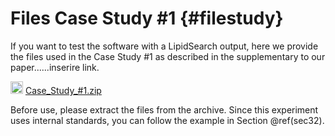 
# Files Case Study #1 {#filestudy}

If you want to test the software with a LipidSearch output, here we provide the files used in the Case Study #1 as described in the supplementary to our paper......inserire link. 

<img src="https://raw.githubusercontent.com/FortAwesome/Font-Awesome/6.x/svgs/solid/download.svg" width="20" height="20"> [Case_Study_#1.zip](https://github.com/ShinyFabio/ADViSELipidomics_book/raw/main/data_example/Case_Study_%231.zip)

Before use, please extract the files from the archive. Since this experiment uses internal standards, you can follow the example in Section \@ref(sec32).
